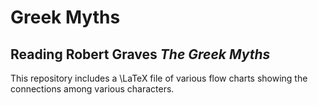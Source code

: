 # Greek Myths
## Reading Robert Graves *The Greek Myths* 
This repository includes a \LaTeX file of various flow charts showing the connections among various characters.
